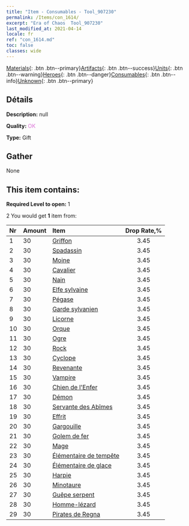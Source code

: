 ```yaml
---
title: "Item - Consumables - Tool_907230"
permalink: /Items/con_1614/
excerpt: "Era of Chaos  Tool_907230"
last_modified_at: 2021-04-14
locale: fr
ref: "con_1614.md"
toc: false
classes: wide
---
```

 [Materials](/fr/Items/){: .btn .btn--primary}[Artifacts](/fr/Items/Artifacts/){: .btn .btn--success}[Units](/fr/Items/Units/){: .btn .btn--warning}[Heroes](/fr/Items/Heroes/){: .btn .btn--danger}[Consumables](/fr/Items/Consumables/){: .btn .btn--info}[Unknown](/fr/Items/Unknown/){: .btn .btn--primary}

## Détails
 **Description:** null

 **Quality:** <span style="color: #DA70D6">OK</span>

 **Type:** Gift

## Gather

  None

## This item contains:

 **Required Level to open:** 1

 2 You would get **1** item  from:

  | Nr | Amount |     Item    | Drop Rate,% |
  |:---|:-------|:------------|:---------:|
  | 1 | 30 | [Griffon](/fr/Items/unt_192/) | 3.45 | 
  | 2 | 30 | [Spadassin](/fr/Items/unt_193/) | 3.45 | 
  | 3 | 30 | [Moine](/fr/Items/unt_194/) | 3.45 | 
  | 4 | 30 | [Cavalier ](/fr/Items/unt_195/) | 3.45 | 
  | 5 | 30 | [Nain](/fr/Items/unt_200/) | 3.45 | 
  | 6 | 30 | [Elfe sylvaine](/fr/Items/unt_201/) | 3.45 | 
  | 7 | 30 | [Pégase](/fr/Items/unt_202/) | 3.45 | 
  | 8 | 30 | [Garde sylvanien](/fr/Items/unt_203/) | 3.45 | 
  | 9 | 30 | [Licorne](/fr/Items/unt_204/) | 3.45 | 
  | 10 | 30 | [Orque](/fr/Items/unt_219/) | 3.45 | 
  | 11 | 30 | [Ogre](/fr/Items/unt_220/) | 3.45 | 
  | 12 | 30 | [Rock](/fr/Items/unt_221/) | 3.45 | 
  | 13 | 30 | [Cyclope](/fr/Items/unt_222/) | 3.45 | 
  | 14 | 30 | [Revenante](/fr/Items/unt_210/) | 3.45 | 
  | 15 | 30 | [Vampire](/fr/Items/unt_211/) | 3.45 | 
  | 16 | 30 | [Chien de l'Enfer](/fr/Items/unt_228/) | 3.45 | 
  | 17 | 30 | [Démon](/fr/Items/unt_229/) | 3.45 | 
  | 18 | 30 | [Servante des Abîmes](/fr/Items/unt_230/) | 3.45 | 
  | 19 | 30 | [Effrit](/fr/Items/unt_231/) | 3.45 | 
  | 20 | 30 | [Gargouille](/fr/Items/unt_236/) | 3.45 | 
  | 21 | 30 | [Golem de fer](/fr/Items/unt_237/) | 3.45 | 
  | 22 | 30 | [Mage](/fr/Items/unt_238/) | 3.45 | 
  | 23 | 30 | [Élémentaire de tempête](/fr/Items/unt_263/) | 3.45 | 
  | 24 | 30 | [Élémentaire de glace](/fr/Items/unt_264/) | 3.45 | 
  | 25 | 30 | [Harpie](/fr/Items/unt_245/) | 3.45 | 
  | 26 | 30 | [Minotaure](/fr/Items/unt_248/) | 3.45 | 
  | 27 | 30 | [Guêpe serpent](/fr/Items/unt_255/) | 3.45 | 
  | 28 | 30 | [Homme-lézard](/fr/Items/unt_254/) | 3.45 | 
  | 29 | 30 | [Pirates de Regna](/fr/Items/unt_273/) | 3.45 | 
